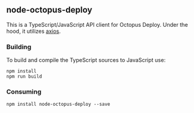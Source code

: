## node-octopus-deploy

This is a TypeScript/JavaScript API client for Octopus Deploy. Under the hood, it utilizes [axios](https://github.com/axios/axios).

### Building

To build and compile the TypeScript sources to JavaScript use:

```
npm install
npm run build
```

### Consuming

```
npm install node-octopus-deploy --save
```